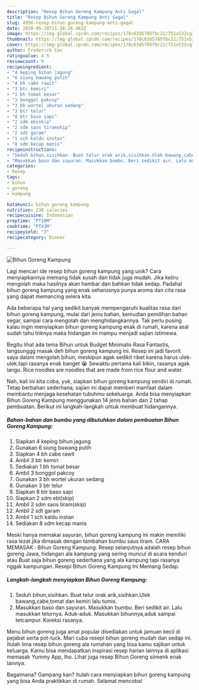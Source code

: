 ```yaml
---
description: "Resep Bihun Goreng Kampung Anti Gagal"
title: "Resep Bihun Goreng Kampung Anti Gagal"
slug: 4956-resep-bihun-goreng-kampung-anti-gagal
date: 2020-05-28T21:20:26.463Z
image: https://img-global.cpcdn.com/recipes/178c63d5785fbc22/751x532cq70/bihun-goreng-kampung-foto-resep-utama.jpg
thumbnail: https://img-global.cpcdn.com/recipes/178c63d5785fbc22/751x532cq70/bihun-goreng-kampung-foto-resep-utama.jpg
cover: https://img-global.cpcdn.com/recipes/178c63d5785fbc22/751x532cq70/bihun-goreng-kampung-foto-resep-utama.jpg
author: Frederick Cox
ratingvalue: 4.5
reviewcount: 9
recipeingredient:
- "4 keping bihun jagung"
- "6 siung bawang putih"
- "4 bh cabe rawit"
- "3 btr kemiri"
- "1 bh tomat besar"
- "3 bonggol pakcoy"
- "3 bh wortel ukuran sedang"
- "3 btr telur"
- "8 btr baso sapi"
- "2 sdm ebiskip"
- "2 sdm saos tiramskip"
- "2 sdt garam"
- "1 sch kaldu instan"
- "8 sdm kecap manis"
recipeinstructions:
- "Seduh bihun,sisihkan. Buat telur orak arik,sisihkan.Ulek bawang,cabe,tomat dan kemiri lalu tumis."
- "Masukkan baso dan sayuran. Masukkan bumbu. Beri sedikit air. Lalu masukkan telurnya. Aduk-aduk. Masukkan bihunnya,aduk sampai tetcampur. Koreksi rasanya."
categories:
- Resep
tags:
- bihun
- goreng
- kampung

katakunci: bihun goreng kampung 
nutrition: 230 calories
recipecuisine: Indonesian
preptime: "PT28M"
cooktime: "PT43M"
recipeyield: "3"
recipecategory: Dinner

---
```



![Bihun Goreng Kampung](https://img-global.cpcdn.com/recipes/178c63d5785fbc22/751x532cq70/bihun-goreng-kampung-foto-resep-utama.jpg)

Lagi mencari ide resep bihun goreng kampung yang unik? Cara menyiapkannya memang tidak susah dan tidak juga mudah. Jika keliru mengolah maka hasilnya akan hambar dan bahkan tidak sedap. Padahal bihun goreng kampung yang enak seharusnya punya aroma dan cita rasa yang dapat memancing selera kita.

Ada beberapa hal yang sedikit banyak mempengaruhi kualitas rasa dari bihun goreng kampung, mulai dari jenis bahan, kemudian pemilihan bahan segar, sampai cara mengolah dan menghidangkannya. Tak perlu pusing kalau ingin menyiapkan bihun goreng kampung enak di rumah, karena asal sudah tahu triknya maka hidangan ini mampu menjadi sajian istimewa.

Begitu lihat ada tema Bihun untuk Budget Minimalis Rasa Fantastis, langsunggg masak deh bihun goreng kampung ini. Resep ini jadi favorit saya dalam mengolah bihun, meskipun agak sedikit ribet karena harus ulek-ulek.tapi rasanya enak banget 😭 Sewaktu pertama kali bikin, rasanya agak langu. Rice noodles are noodles that are made from rice flour and water.


Nah, kali ini kita coba, yuk, siapkan bihun goreng kampung sendiri di rumah. Tetap berbahan sederhana, sajian ini dapat memberi manfaat dalam membantu menjaga kesehatan tubuhmu sekeluarga. Anda bisa menyiapkan Bihun Goreng Kampung menggunakan 14 jenis bahan dan 2 tahap pembuatan. Berikut ini langkah-langkah untuk membuat hidangannya.

<!--inarticleads1-->

##### Bahan-bahan dan bumbu yang dibutuhkan dalam pembuatan Bihun Goreng Kampung:

1. Siapkan 4 keping bihun jagung
1. Gunakan 6 siung bawang putih
1. Siapkan 4 bh cabe rawit
1. Ambil 3 btr kemiri
1. Sediakan 1 bh tomat besar
1. Ambil 3 bonggol pakcoy
1. Gunakan 3 bh wortel ukuran sedang
1. Gunakan 3 btr telur
1. Siapkan 8 btr baso sapi
1. Siapkan 2 sdm ebi(skip)
1. Ambil 2 sdm saos tiram(skip)
1. Ambil 2 sdt garam
1. Ambil 1 sch kaldu instan
1. Sediakan 8 sdm kecap manis


Meski hanya memakai sayuran, bihun goreng kampung ini makin memiliki rasa lezat jika dimasak dengan tambahan bumbu saus tiram. CARA MEMASAK : Bihun Goreng Kampung. Resep selanjutnya adalah resep bihun goreng Jawa, hidangan ala kampung yang sering muncul di acara kenduri atau Buat saja bihun goreng sederhana yang ala kampung tapi rasanya nggak kampungan. Resepi Bihun Goreng Kampung Ini Memang Sedap. 

<!--inarticleads2-->

##### Langkah-langkah menyiapkan Bihun Goreng Kampung:

1. Seduh bihun,sisihkan. Buat telur orak arik,sisihkan.Ulek bawang,cabe,tomat dan kemiri lalu tumis.
1. Masukkan baso dan sayuran. Masukkan bumbu. Beri sedikit air. Lalu masukkan telurnya. Aduk-aduk. Masukkan bihunnya,aduk sampai tetcampur. Koreksi rasanya.


Menu bihun goreng juga amat popular disediakan untuk jamuan kecil di pejabat serta pot-luck. Mari cuba resepi bihun goreng mudah dan sedap ini. Itulah lima resep bihun goreng ala rumahan yang bisa kamu sajikan untuk keluarga. Kamu bisa mendapatkan inspirasi resep harian lainnya di aplikasi memasak Yummy App, lho. Lihat juga resep Bihun Goreng siimenk enak lainnya. 

Bagaimana? Gampang kan? Itulah cara menyiapkan bihun goreng kampung yang bisa Anda praktikkan di rumah. Selamat mencoba!
